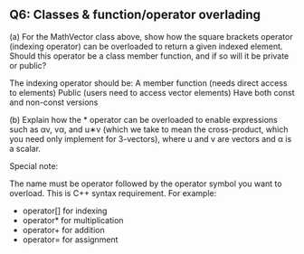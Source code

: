 ## Q6: Classes & function/operator overlading

(a) For the MathVector class above, show how the square brackets operator
(indexing operator) can be overloaded to return a given indexed element.
Should this operator be a class member function, and if so will it be private
or public?

The indexing operator should be:
A member function (needs direct access to elements)
Public (users need to access vector elements)
Have both const and non-const versions

(b) Explain how the * operator can be overloaded to enable expressions such as
αv, vα, and u∗v (which we take to mean the cross-product, which you need
only implement for 3-vectors), where u and v are vectors and α is a scalar.


Special note:

The name must be operator followed by the operator symbol you want to overload. This is C++ syntax requirement. For example:

- operator[] for indexing
- operator* for multiplication
- operator+ for addition
- operator= for assignment